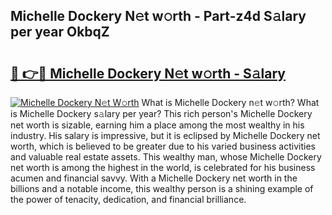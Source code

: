 ## Michelle Dockery N𝚎t w𝚘rth - Part-z4d S𝚊lary per year OkbqZ

# <h2><a href="http://gc457c.nevu.top/?p=Michelle+Dockery">🔗 👉🔴 Michelle Dockery N𝚎t w𝚘rth - S𝚊lary</a></h2>

[![Michelle Dockery N𝚎t W𝚘rth](https://i.imgur.com/Oavwk0R.jpeg)](http://gc457c.nevu.top/?p=Michelle+Dockery)
What is Michelle Dockery n𝚎t w𝚘rth? What is Michelle Dockery s𝚊lary per year?
This rich person's Michelle Dockery net worth is sizable, earning him a place among the most wealthy in his industry. His salary is impressive, but it is eclipsed by Michelle Dockery net worth, which is believed to be greater due to his varied business activities and valuable real estate assets. This wealthy man, whose Michelle Dockery net worth is among the highest in the world, is celebrated for his business acumen and financial savvy. With a Michelle Dockery net worth in the billions and a notable income, this wealthy person is a shining example of the power of tenacity, dedication, and financial brilliance.
